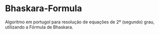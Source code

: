 # Bhaskara-Formula
Algoritmo em portugol para resolução de equações de 2º (segundo) grau, utilizando a Fórmula de Bhaskara.
